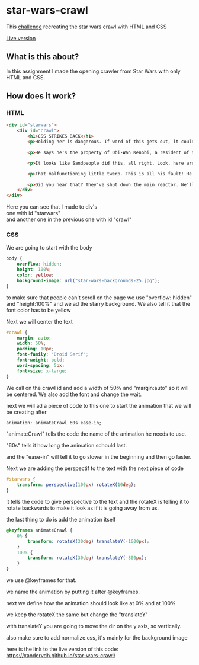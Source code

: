 # star-wars-crawl
This [challenge](star-wars-backgrounds-25.jpg) recreating the star wars crawl with HTML and CSS

[Live version](https://xandervdh.github.io/star-wars-crawl/)

## What is this about?
In this assignment I made the opening crawler from Star Wars with only HTML and CSS.

## How does it work?
### HTML
```html
<div id="starwars">
    <div id="crawl">
        <h1>CSS STRIKES BACK</h1>
        <p>Holding her is dangerous. If word of this gets out, it could generate sympathy for the Rebellion in the senate. I have traced the Rebel spies to her. Now she is my only link to find their secret base! She'll die before she tells you anything. Leave that to me. Send a distress signal and then inform the senate that all aboard were killed! Lord Vader, the battle station plans are not aboard this ship! And no transmissions were made. An escape pod was jettisoned during the fighting, but no life forms were aboard. She must have hidden the plans in the escape pod. Send a detachment down to retrieve them. See to it personally, Commander. There'll be no one to stop us this time. Yes, sir.</p>

        <p>He says he's the property of Obi-Wan Kenobi, a resident of these parts. And it's a private message for him. Quite frankly, sir I don't know what he's talking about. Our last master was Captain Antilles, but with what we've been through, this little R2 unit has become a bit eccentric. Obi-Wan Kenobi? I wonder if he means old Ben Kenobi? I beg your pardon, sir, but do you know what he's talking about? Well, I don't know anyone named Obi-Wan, but old Ben lives out beyond the dune sea. He's kind of a strange old hermit. I wonder who she is. It sounds like she's in trouble. I'd better play back the whole thing.</p>

        <p>It looks like Sandpeople did this, all right. Look, here are Gaffi sticks, Bantha tracks. It's just...I never heard of them hitting anything this big before. They didn't. But we are meant to think they did. These tracks are side by side. Sandpeople always ride single file to hide there numbers. These are the same Jawas that sold us Artoo and Threepio. And these blast points, too accurate for Sandpeople. Only Imperial stormtroopers are so precise. Why would Imperial troops want to slaughter Jawas? If they traced the robots here, they may have learned who they sold them to. And that would lead them home! Wait, Luke! It's too dangerous. Uncle Owen! Aunt Beru! Uncle Owen!</p>

        <p>That malfunctioning little twerp. This is all his fault! He tricked me into going this way, but he'll do no better. Wait, what's that? A transport! I'm saved! Over here! Help! Please, help! Artoo-Detoo! It's you! It's you!</p>

        <p>Did you hear that? They've shut down the main reactor. We'll be destroyed for sure. This is madness! We're doomed! There'll be no escape for the Princess this time. What's that? Artoo! Artoo-Detoo, where are you? At last! Where have you been? They're heading in this direction. What are we going to do? We'll be sent to the spice mine of Kessel or smashed into who knows what! Wait a minute, where are you going?</p>
    </div>
</div>                
```
Here you can see that I made to div's
<br>
one with id "starwars"
<br>
and another one in the previous one with id "crawl"

### CSS
We are going to start with the body

```css
body {
    overflow: hidden;
    height: 100%;
    color: yellow;
    background-image: url("star-wars-backgrounds-25.jpg");
}
```
to make sure that people can't scroll on the page we use "overflow: hidden" and "height:100%"
and we ad the starry background. We also tell it that the font color has to be yellow

Next we will center the text
```css
#crawl {
    margin: auto;
    width: 50%;
    padding: 10px;
    font-family: "Droid Serif";
    font-weight: bold;
    word-spacing: 5px;
    font-size: x-large;
}
```
We call on the crawl id and add a width of 50% and "margin:auto" so it will be centered.
We also add the font and change the wait.

next we will ad a piece of code to this one to start the animation that we will be creating after
```css
animation: animateCrawl 60s ease-in;
```
"animateCrawl" tells the code the name of the animation he needs to use.

"60s" tells it how long the animation schould last.

and the "ease-in" will tell it to go slower in the beginning and then go faster.

Next we are adding the perspectif to the text with the next piece of code
```css
#starwars {
    transform: perspective(100px) rotateX(10deg);
}
```
it tells the code to give perspective to the text and the rotateX is telling it to rotate backwards to make it look as if it is going away from us.

the last thing to do is add the animation itself
```css
@keyframes animateCrawl {
    0% {
        transform: rotateX(30deg) translateY(-1600px);
    }
    100% {
        transform: rotateX(30deg) translateY(-800px);
    }
}
```
we use @keyframes for that.

we name the animation by putting it after @keyframes.

next we define how the animation should look like at 0%
and at 100%

we keep the rotateX the same but change the "translateY"

with translateY you are going to move the dir on the y axis, so vertically.

also make sure to add normalize.css, it's mainly for the background image

here is the link to the live version of this code: https://xandervdh.github.io/star-wars-crawl/
